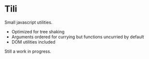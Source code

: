 # Tili 

Small javascript utilities.

- Optimized for tree shaking
- Arguments ordered for currying but functions uncurried by default
- DOM utilities included

Still a work in progress.
